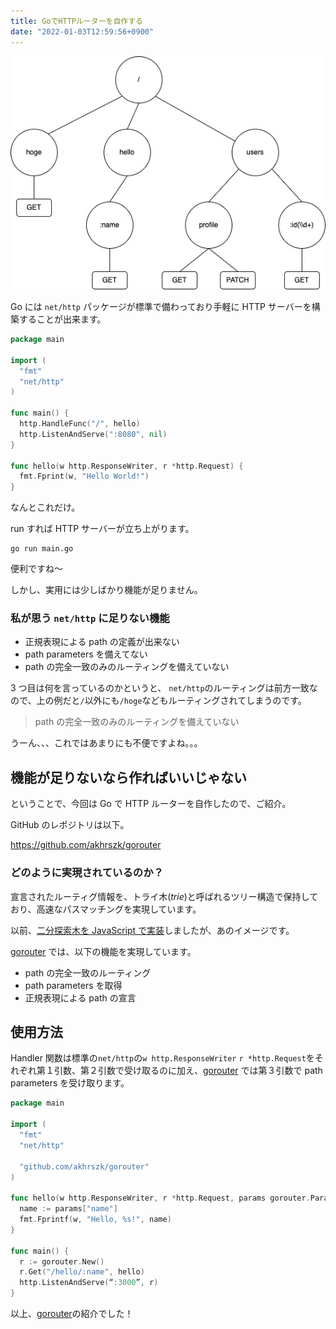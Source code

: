 ```yaml
---
title: GoでHTTPルーターを自作する
date: "2022-01-03T12:59:56+0900"
---
```


![トライ木](./trie.png)

Go には `net/http` パッケージが標準で備わっており手軽に HTTP サーバーを構築することが出来ます。

```go
package main

import (
  "fmt"
  "net/http"
)

func main() {
  http.HandleFunc("/", hello)
  http.ListenAndServe(":8080", nil)
}

func hello(w http.ResponseWriter, r *http.Request) {
  fmt.Fprint(w, "Hello World!")
}
```

なんとこれだけ。

run すれば HTTP サーバーが立ち上がります。

```
go run main.go
```

便利ですね〜

しかし、実用には少しばかり機能が足りません。

### 私が思う `net/http` に足りない機能

- 正規表現による path の定義が出来ない
- path parameters を備えてない
- path の完全一致のみのルーティングを備えていない

3 つ目は何を言っているのかというと、 `net/http`のルーティングは前方一致なので、上の例だと`/`以外にも`/hoge`などもルーティングされてしまうのです。

> path の完全一致のみのルーティングを備えていない

うーん、、、これではあまりにも不便ですよね。。。

## 機能が足りないなら作ればいいじゃない

ということで、今回は Go で HTTP ルーターを自作したので、ご紹介。

GitHub のレポジトリは以下。

https://github.com/akhrszk/gorouter

### どのように実現されているのか？

宣言されたルーティグ情報を、トライ木(_trie_)と呼ばれるツリー構造で保持しており、高速なパスマッチングを実現しています。

以前、[二分探索木を JavaScript で実装](/binary-search-tree/)しましたが、あのイメージです。

[gorouter](https://github.com/akhrszk/gorouter) では、以下の機能を実現しています。

- path の完全一致のルーティング
- path parameters を取得
- 正規表現による path の宣言

## 使用方法

Handler 関数は標準の`net/http`の`w http.ResponseWriter` `r *http.Request`をそれぞれ第１引数、第２引数で受け取るのに加え、[gorouter](https://github.com/akhrszk/gorouter) では第３引数で path parameters を受け取ります。

```go
package main

import (
  "fmt"
  "net/http"

  "github.com/akhrszk/gorouter"
)

func hello(w http.ResponseWriter, r *http.Request, params gorouter.Params) {
  name := params["name"]
  fmt.Fprintf(w, "Hello, %s!", name)
}

func main() {
  r := gorouter.New()
  r.Get("/hello/:name", hello)
  http.ListenAndServe(“:3000”, r)
}
```

以上、[gorouter](https://github.com/akhrszk/gorouter)の紹介でした！
